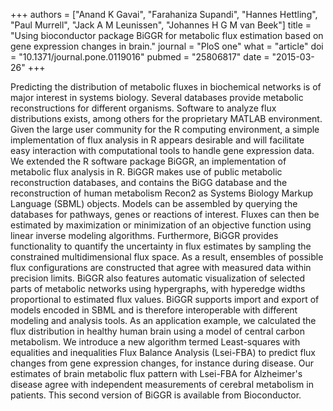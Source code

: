 +++
authors = ["Anand K Gavai", "Farahaniza Supandi", "Hannes Hettling", "Paul Murrell", "Jack A M Leunissen", "Johannes H G M van Beek"]
title = "Using bioconductor package BiGGR for metabolic flux estimation based on gene expression changes in brain."
journal = "PloS one"
what = "article"
doi = "10.1371/journal.pone.0119016"
pubmed = "25806817"
date = "2015-03-26"
+++

Predicting the distribution of metabolic fluxes in biochemical networks is of major interest in systems biology. Several databases provide metabolic reconstructions for different organisms. Software to analyze flux distributions exists, among others for the proprietary MATLAB environment. Given the large user community for the R computing environment, a simple implementation of flux analysis in R appears desirable and will facilitate easy interaction with computational tools to handle gene expression data. We extended the R software package BiGGR, an implementation of metabolic flux analysis in R. BiGGR makes use of public metabolic reconstruction databases, and contains the BiGG database and the reconstruction of human metabolism Recon2 as Systems Biology Markup Language (SBML) objects. Models can be assembled by querying the databases for pathways, genes or reactions of interest. Fluxes can then be estimated by maximization or minimization of an objective function using linear inverse modeling algorithms. Furthermore, BiGGR provides functionality to quantify the uncertainty in flux estimates by sampling the constrained multidimensional flux space. As a result, ensembles of possible flux configurations are constructed that agree with measured data within precision limits. BiGGR also features automatic visualization of selected parts of metabolic networks using hypergraphs, with hyperedge widths proportional to estimated flux values. BiGGR supports import and export of models encoded in SBML and is therefore interoperable with different modeling and analysis tools. As an application example, we calculated the flux distribution in healthy human brain using a model of central carbon metabolism. We introduce a new algorithm termed Least-squares with equalities and inequalities Flux Balance Analysis (Lsei-FBA) to predict flux changes from gene expression changes, for instance during disease. Our estimates of brain metabolic flux pattern with Lsei-FBA for Alzheimer's disease agree with independent measurements of cerebral metabolism in patients. This second version of BiGGR is available from Bioconductor.